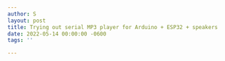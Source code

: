 ```yaml
---
author: S
layout: post
title: Trying out serial MP3 player for Arduino + ESP32 + speakers
date: 2022-05-14 00:00:00 -0600
tags: ''

---
```

